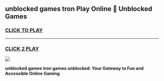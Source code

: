 
## unblocked games tron Play Online 👋 Unblocked Games
<h3>
<a href="https://premium.freeplayer.one?title=unblocked_games_tron&ref=19F">CLICK TO PLAY</a></h3>
<hr>

<h3>
<a href="https://premium.freeplayer.one?title=unblocked_games_tron&ref=19F">CLICK 2 PLAY</a>
  
</h3>

<a href="https://premium.freeplayer.one?title=unblocked_games_tron&ref=19F"><img src="https://clearcache.store/games.png"></a>


**unblocked games tron games unblocked: Your Gateway to Fun and Accessible Online Gaming**
